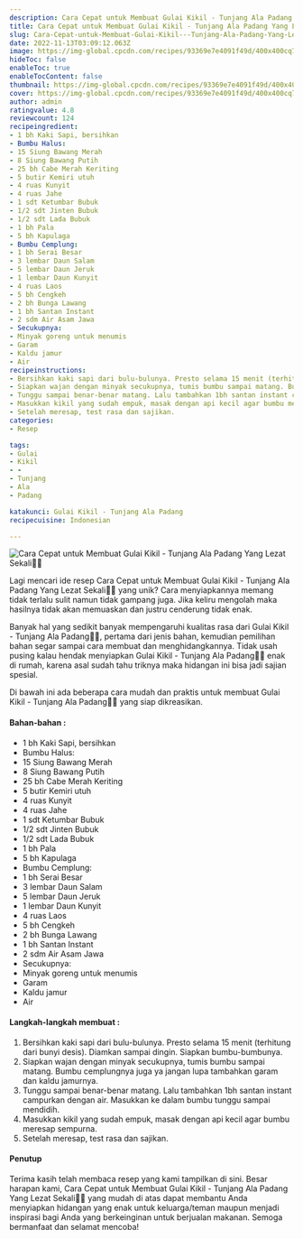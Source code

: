 ```yaml
---
description: Cara Cepat untuk Membuat Gulai Kikil - Tunjang Ala Padang Yang Lezat Sekali"
title: Cara Cepat untuk Membuat Gulai Kikil - Tunjang Ala Padang Yang Lezat Sekali
slug: Cara-Cepat-untuk-Membuat-Gulai-Kikil---Tunjang-Ala-Padang-Yang-Lezat-Sekali
date: 2022-11-13T03:09:12.063Z
image: https://img-global.cpcdn.com/recipes/93369e7e4091f49d/400x400cq70/photo.jpg
hideToc: false
enableToc: true
enableTocContent: false
thumbnail: https://img-global.cpcdn.com/recipes/93369e7e4091f49d/400x400cq70/photo.jpg
cover: https://img-global.cpcdn.com/recipes/93369e7e4091f49d/400x400cq70/photo.jpg
author: admin
ratingvalue: 4.8
reviewcount: 124
recipeingredient:
- 1 bh Kaki Sapi, bersihkan
- Bumbu Halus:
- 15 Siung Bawang Merah
- 8 Siung Bawang Putih
- 25 bh Cabe Merah Keriting
- 5 butir Kemiri utuh
- 4 ruas Kunyit
- 4 ruas Jahe
- 1 sdt Ketumbar Bubuk
- 1/2 sdt Jinten Bubuk
- 1/2 sdt Lada Bubuk
- 1 bh Pala
- 5 bh Kapulaga
- Bumbu Cemplung:
- 1 bh Serai Besar
- 3 lembar Daun Salam
- 5 lembar Daun Jeruk
- 1 lembar Daun Kunyit
- 4 ruas Laos
- 5 bh Cengkeh
- 2 bh Bunga Lawang
- 1 bh Santan Instant
- 2 sdm Air Asam Jawa
- Secukupnya:
- Minyak goreng untuk menumis
- Garam
- Kaldu jamur
- Air
recipeinstructions:
- Bersihkan kaki sapi dari bulu-bulunya. Presto selama 15 menit (terhitung dari bunyi desis). Diamkan sampai dingin. Siapkan bumbu-bumbunya.
- Siapkan wajan dengan minyak secukupnya, tumis bumbu sampai matang. Bumbu cemplungnya juga ya jangan lupa tambahkan garam dan kaldu jamurnya.
- Tunggu sampai benar-benar matang. Lalu tambahkan 1bh santan instant campurkan dengan air. Masukkan ke dalam bumbu tunggu sampai mendidih.
- Masukkan kikil yang sudah empuk, masak dengan api kecil agar bumbu meresap sempurna.
- Setelah meresap, test rasa dan sajikan.
categories:
- Resep

tags:
- Gulai
- Kikil
- -
- Tunjang
- Ala
- Padang

katakunci: Gulai Kikil - Tunjang Ala Padang
recipecuisine: Indonesian

---
```


![Cara Cepat untuk Membuat Gulai Kikil - Tunjang Ala Padang Yang Lezat Sekali👩‍🍳](https://img-global.cpcdn.com/recipes/93369e7e4091f49d/400x400cq70/photo.jpg)

Lagi mencari ide resep Cara Cepat untuk Membuat Gulai Kikil - Tunjang Ala Padang Yang Lezat Sekali👩‍🍳 yang unik? Cara menyiapkannya memang tidak terlalu sulit namun tidak gampang juga. Jika keliru mengolah maka hasilnya tidak akan memuaskan dan justru cenderung tidak enak.

Banyak hal yang sedikit banyak mempengaruhi kualitas rasa dari Gulai Kikil - Tunjang Ala Padang👩‍🍳, pertama dari jenis bahan, kemudian pemilihan bahan segar sampai cara membuat dan menghidangkannya. Tidak usah pusing kalau hendak menyiapkan Gulai Kikil - Tunjang Ala Padang👩‍🍳 enak di rumah, karena asal sudah tahu triknya maka hidangan ini bisa jadi sajian spesial.

Di bawah ini ada beberapa cara mudah dan praktis untuk membuat Gulai Kikil - Tunjang Ala Padang👩‍🍳 yang siap dikreasikan.

<!--inarticleads1-->

#### Bahan-bahan :

- 1 bh Kaki Sapi, bersihkan
- Bumbu Halus:
- 15 Siung Bawang Merah
- 8 Siung Bawang Putih
- 25 bh Cabe Merah Keriting
- 5 butir Kemiri utuh
- 4 ruas Kunyit
- 4 ruas Jahe
- 1 sdt Ketumbar Bubuk
- 1/2 sdt Jinten Bubuk
- 1/2 sdt Lada Bubuk
- 1 bh Pala
- 5 bh Kapulaga
- Bumbu Cemplung:
- 1 bh Serai Besar
- 3 lembar Daun Salam
- 5 lembar Daun Jeruk
- 1 lembar Daun Kunyit
- 4 ruas Laos
- 5 bh Cengkeh
- 2 bh Bunga Lawang
- 1 bh Santan Instant
- 2 sdm Air Asam Jawa
- Secukupnya:
- Minyak goreng untuk menumis
- Garam
- Kaldu jamur
- Air

<!--inarticleads2-->

#### Langkah-langkah membuat :

1. Bersihkan kaki sapi dari bulu-bulunya. Presto selama 15 menit (terhitung dari bunyi desis). Diamkan sampai dingin. Siapkan bumbu-bumbunya.
1. Siapkan wajan dengan minyak secukupnya, tumis bumbu sampai matang. Bumbu cemplungnya juga ya jangan lupa tambahkan garam dan kaldu jamurnya.
1. Tunggu sampai benar-benar matang. Lalu tambahkan 1bh santan instant campurkan dengan air. Masukkan ke dalam bumbu tunggu sampai mendidih.
1. Masukkan kikil yang sudah empuk, masak dengan api kecil agar bumbu meresap sempurna.
1. Setelah meresap, test rasa dan sajikan.

#### Penutup

Terima kasih telah membaca resep yang kami tampilkan di sini. Besar harapan kami, Cara Cepat untuk Membuat Gulai Kikil - Tunjang Ala Padang Yang Lezat Sekali👩‍🍳 yang mudah di atas dapat membantu Anda menyiapkan hidangan yang enak untuk keluarga/teman maupun menjadi inspirasi bagi Anda yang berkeinginan untuk berjualan makanan. Semoga bermanfaat dan selamat mencoba!